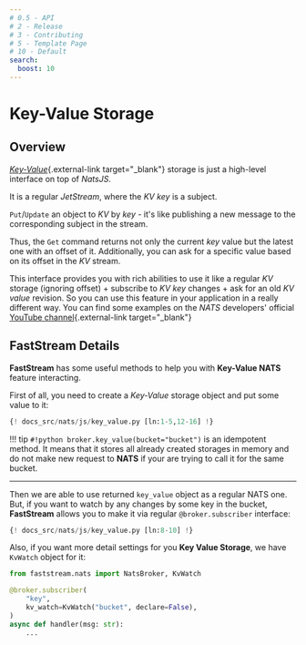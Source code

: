 ```yaml
---
# 0.5 - API
# 2 - Release
# 3 - Contributing
# 5 - Template Page
# 10 - Default
search:
  boost: 10
---
```


# Key-Value Storage

## Overview

[*Key-Value*](https://docs.nats.io/nats-concepts/jetstream/key-value-store){.external-link target="_blank"} storage is just a high-level interface on top of *NatsJS*.

It is a regular *JetStream*, where the *KV key* is a subject.

`Put`/`Update` an object to *KV* by *key* - it's like publishing a new message to the corresponding subject in the stream.

Thus, the `Get` command returns not only the current *key* value but the latest one with an offset of it. Additionally, you can ask for a specific value based on its offset in the *KV* stream.

This interface provides you with rich abilities to use it like a regular *KV* storage (ignoring offset) + subscribe to *KV key* changes + ask for an old *KV value* revision. So you can use this feature in your application in a really different way. You can find some examples on the *NATS* developers' official [YouTube channel](https://youtube.com/@NATS_io?si=DWHvNFjsLruxg5OZ){.external-link target="_blank"}

## FastStream Details

**FastStream** has some useful methods to help you with **Key-Value NATS** feature interacting.

First of all, you need to create a *Key-Value* storage object and put some value to it:

```python linenums="1" hl_lines="9-10"
{! docs_src/nats/js/key_value.py [ln:1-5,12-16] !}
```

!!! tip
    `#!python broker.key_value(bucket="bucket")` is an idempotent method. It means that it stores all already created storages in memory and do not make new request to **NATS** if your are trying to call it for the same bucket.

---

Then we are able to use returned `key_value` object as a regular NATS one. But, if you want to watch by any changes by some key in the bucket, **FastStream** allows you to make it via regular `@broker.subscriber` interface:

```python linenums="1" hl_lines="1"
{! docs_src/nats/js/key_value.py [ln:8-10] !}
```

Also, if you want more detail settings for you **Key Value Storage**, we have `KvWatch` object for it:

```python linenums="1" hl_lines="5"
from faststream.nats import NatsBroker, KvWatch

@broker.subscriber(
    "key",
    kv_watch=KvWatch("bucket", declare=False),
)
async def handler(msg: str):
    ...
```